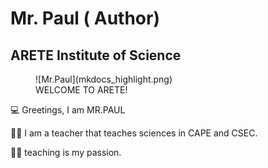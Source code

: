 # Mr. Paul ( Author)
## ARETE Institute of Science

<figure markdown>
  ![Mr.Paul](mkdocs_highlight.png)
  <figcaption>WELCOME TO ARETE!</figcaption>
</figure>

:computer: Greetings, I am MR.PAUL

:technologist: I am a teacher that teaches sciences in CAPE and CSEC.

:man_teacher: teaching is my passion.